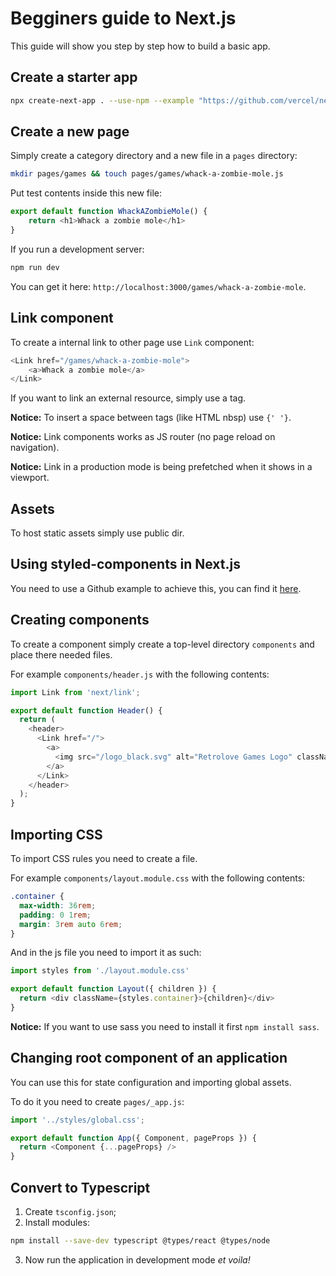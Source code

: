 # Begginers guide to Next.js

This guide will show you step by step how to build a basic app.

## Create a starter app

```bash
npx create-next-app . --use-npm --example "https://github.com/vercel/next-learn-starter/tree/master/learn-starter"
```

## Create a new page

Simply create a category directory and a new file in a `pages` directory:

```bash
mkdir pages/games && touch pages/games/whack-a-zombie-mole.js
```

Put test contents inside this new file:

```js
export default function WhackAZombieMole() {
    return <h1>Whack a zombie mole</h1>
}
```

If you run a development server:

```bash
npm run dev
```

You can get it here: `http://localhost:3000/games/whack-a-zombie-mole`.

## Link component

To create a internal link to other page use `Link` component:

```js
<Link href="/games/whack-a-zombie-mole">
    <a>Whack a zombie mole</a>
</Link>
```

If you want to link an external resource, simply use a tag.

__Notice:__ To insert a space between tags (like HTML nbsp) use `{' '}`.

__Notice:__ Link components works as JS router (no page reload on navigation).

__Notice:__ Link in a production mode is being prefetched when it shows in a viewport. 

## Assets

To host static assets simply use public dir. 


## Using styled-components in Next.js

You need to use a Github example to achieve this, you can find it [here](https://github.com/vercel/next.js/tree/canary/examples/with-styled-components).

## Creating components

To create a component simply create a top-level directory `components` and place there needed files.

For example `components/header.js` with the following contents:

```js
import Link from 'next/link';

export default function Header() {
  return (
    <header>
      <Link href="/">
        <a>
          <img src="/logo_black.svg" alt="Retrolove Games Logo" className="logo" />
        </a>
      </Link>
    </header>
  );
}
```

## Importing CSS

To import CSS rules you need to create a file.

For example `components/layout.module.css` with the following contents:

```css
.container {
  max-width: 36rem;
  padding: 0 1rem;
  margin: 3rem auto 6rem;
}
```

And in the js file you need to import it as such:

```js
import styles from './layout.module.css'

export default function Layout({ children }) {
  return <div className={styles.container}>{children}</div>
}
```

__Notice:__ If you want to use sass you need to install it first `npm install sass`.

## Changing root component of an application

You can use this for state configuration and importing global assets. 

To do it you need to create `pages/_app.js`:

```js
import '../styles/global.css';

export default function App({ Component, pageProps }) {
  return <Component {...pageProps} />
}
```

## Convert to Typescript

1. Create `tsconfig.json`;
2. Install modules:
```bash
npm install --save-dev typescript @types/react @types/node
```
3. Now run the application in development mode _et voila!_

